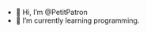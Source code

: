 - 👋 Hi, I’m @PetitPatron
- 🌱 I’m currently learning programming.

<!---
PetitPatron/PetitPatron is a ✨ special ✨ repository because its `README.md` (this file) appears on your GitHub profile.
You can click the Preview link to take a look at your changes.
--->
